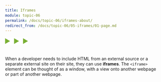 ```yaml
---
title: Iframes
module: topic-06
permalink: /docs/topic-06/iframes-about/
redirect_from: /docs/topic-06/05-iframes/01-page.md
---
```


<img src="./../../../img/arrow-divider.svg" style="width: 75px; border: none; margin: 0px 0 20px 0" />

When a developer needs to include HTML from an external source or a separate external site on their site, they can use **iframes**. The `<iframe>` element can be thought of as a window, with a view onto another webpage or part of another webpage.
